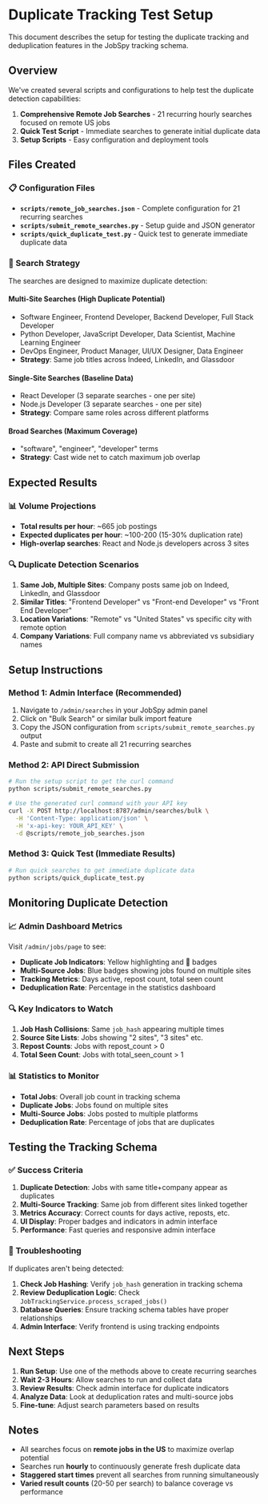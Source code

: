 # Duplicate Tracking Test Setup

This document describes the setup for testing the duplicate tracking and deduplication features in the JobSpy tracking schema.

## Overview

We've created several scripts and configurations to help test the duplicate detection capabilities:

1. **Comprehensive Remote Job Searches** - 21 recurring hourly searches focused on remote US jobs
2. **Quick Test Script** - Immediate searches to generate initial duplicate data
3. **Setup Scripts** - Easy configuration and deployment tools

## Files Created

### 📋 Configuration Files

- **`scripts/remote_job_searches.json`** - Complete configuration for 21 recurring searches
- **`scripts/submit_remote_searches.py`** - Setup guide and JSON generator
- **`scripts/quick_duplicate_test.py`** - Quick test to generate immediate duplicate data

### 🎯 Search Strategy

The searches are designed to maximize duplicate detection:

#### Multi-Site Searches (High Duplicate Potential)
- Software Engineer, Frontend Developer, Backend Developer, Full Stack Developer
- Python Developer, JavaScript Developer, Data Scientist, Machine Learning Engineer  
- DevOps Engineer, Product Manager, UI/UX Designer, Data Engineer
- **Strategy**: Same job titles across Indeed, LinkedIn, and Glassdoor

#### Single-Site Searches (Baseline Data)
- React Developer (3 separate searches - one per site)
- Node.js Developer (3 separate searches - one per site)
- **Strategy**: Compare same roles across different platforms

#### Broad Searches (Maximum Coverage)
- "software", "engineer", "developer" terms
- **Strategy**: Cast wide net to catch maximum job overlap

## Expected Results

### 📊 Volume Projections
- **Total results per hour**: ~665 job postings
- **Expected duplicates per hour**: ~100-200 (15-30% duplication rate)
- **High-overlap searches**: React and Node.js developers across 3 sites

### 🔍 Duplicate Detection Scenarios

1. **Same Job, Multiple Sites**: Company posts same job on Indeed, LinkedIn, and Glassdoor
2. **Similar Titles**: "Frontend Developer" vs "Front-end Developer" vs "Front End Developer"
3. **Location Variations**: "Remote" vs "United States" vs specific city with remote option
4. **Company Variations**: Full company name vs abbreviated vs subsidiary names

## Setup Instructions

### Method 1: Admin Interface (Recommended)

1. Navigate to `/admin/searches` in your JobSpy admin panel
2. Click on "Bulk Search" or similar bulk import feature
3. Copy the JSON configuration from `scripts/submit_remote_searches.py` output
4. Paste and submit to create all 21 recurring searches

### Method 2: API Direct Submission

```bash
# Run the setup script to get the curl command
python scripts/submit_remote_searches.py

# Use the generated curl command with your API key
curl -X POST http://localhost:8787/admin/searches/bulk \
  -H 'Content-Type: application/json' \
  -H 'x-api-key: YOUR_API_KEY' \
  -d @scripts/remote_job_searches.json
```

### Method 3: Quick Test (Immediate Results)

```bash
# Run quick searches to get immediate duplicate data
python scripts/quick_duplicate_test.py
```

## Monitoring Duplicate Detection

### 📈 Admin Dashboard Metrics

Visit `/admin/jobs/page` to see:
- **Duplicate Job Indicators**: Yellow highlighting and 🔄 badges
- **Multi-Source Jobs**: Blue badges showing jobs found on multiple sites  
- **Tracking Metrics**: Days active, repost count, total seen count
- **Deduplication Rate**: Percentage in the statistics dashboard

### 🔍 Key Indicators to Watch

1. **Job Hash Collisions**: Same `job_hash` appearing multiple times
2. **Source Site Lists**: Jobs showing "2 sites", "3 sites" etc.
3. **Repost Counts**: Jobs with repost_count > 0
4. **Total Seen Count**: Jobs with total_seen_count > 1

### 📊 Statistics to Monitor

- **Total Jobs**: Overall job count in tracking schema
- **Duplicate Jobs**: Jobs found on multiple sites  
- **Multi-Source Jobs**: Jobs posted to multiple platforms
- **Deduplication Rate**: Percentage of jobs that are duplicates

## Testing the Tracking Schema

### ✅ Success Criteria

1. **Duplicate Detection**: Jobs with same title+company appear as duplicates
2. **Multi-Source Tracking**: Same job from different sites linked together
3. **Metrics Accuracy**: Correct counts for days active, reposts, etc.
4. **UI Display**: Proper badges and indicators in admin interface
5. **Performance**: Fast queries and responsive admin interface

### 🔧 Troubleshooting

If duplicates aren't being detected:

1. **Check Job Hashing**: Verify `job_hash` generation in tracking schema
2. **Review Deduplication Logic**: Check `JobTrackingService.process_scraped_jobs()`
3. **Database Queries**: Ensure tracking schema tables have proper relationships
4. **Admin Interface**: Verify frontend is using tracking endpoints

## Next Steps

1. **Run Setup**: Use one of the methods above to create recurring searches
2. **Wait 2-3 Hours**: Allow searches to run and collect data
3. **Review Results**: Check admin interface for duplicate indicators
4. **Analyze Data**: Look at deduplication rates and multi-source jobs
5. **Fine-tune**: Adjust search parameters based on results

## Notes

- All searches focus on **remote jobs in the US** to maximize overlap potential
- Searches run **hourly** to continuously generate fresh duplicate data
- **Staggered start times** prevent all searches from running simultaneously
- **Varied result counts** (20-50 per search) to balance coverage vs performance